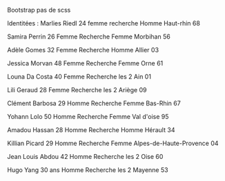 Bootstrap
pas de scss

Identitées : 
Marlies Riedl
24
femme
recherche Homme
Haut-rhin 68

Samira Perrin
26
Femme
Recherche Femme
Morbihan 56

Adèle Gomes
32
Femme
Recherche Homme
Allier 03

Jessica Morvan
48
Femme
Recherche Femme
Orne 61

Louna Da Costa
40
Femme
Recherche les 2
Ain 01

Lili Geraud
28
Femme
Recherche les 2
Ariège 09

Clément Barbosa
29
Homme
Recherche Femme
Bas-Rhin 67

Yohann Lolo
50
Homme
Recherche Femme
Val d'oise 95

Amadou Hassan
28
Homme
Recherche Homme
Hérault 34

Killian Picard
29 
Homme
Recherche Femme
Alpes-de-Haute-Provence 04

Jean Louis Abdou
42
Homme
Recherche les 2
Oise 60

Hugo Yang
30 ans
Homme
Recherche les 2
Mayenne 53
